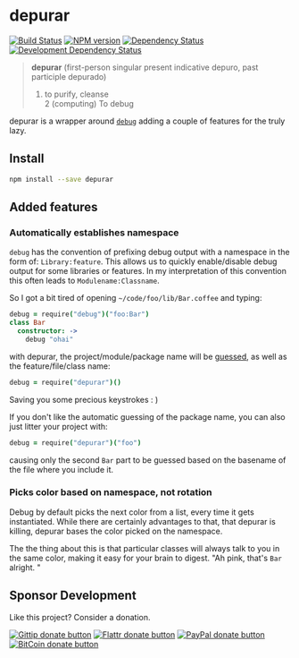 # depurar

<!-- badges/ -->
[![Build Status](https://secure.travis-ci.org/kvz/depurar.png?branch=master)](http://travis-ci.org/kvz/depurar "Check this project's build status on TravisCI")
[![NPM version](http://badge.fury.io/js/depurar.png)](https://npmjs.org/package/depurar "View this project on NPM")
[![Dependency Status](https://david-dm.org/kvz/depurar.png?theme=shields.io)](https://david-dm.org/kvz/depurar)
[![Development Dependency Status](https://david-dm.org/kvz/depurar/dev-status.png?theme=shields.io)](https://david-dm.org/kvz/depurar#info=devDependencies)
<!-- /badges -->


> **depurar** (first-person singular present indicative depuro, past participle depurado)
> 1. to purify, cleanse  
> 2 (computing) To debug  

depurar is a wrapper around [`debug`](https://www.npmjs.com/package/debug) adding a couple
of features for the truly lazy.

## Install

```bash
npm install --save depurar
```

## Added features

### Automatically establishes namespace 

`debug` has the convention of prefixing debug output with a namespace in the form of: `Library:feature`. This allows us to quickly enable/disable debug output for some libraries or features. In my interpretation of this convention this often leads to `Modulename:Classname`.

So I got a bit tired of opening `~/code/foo/lib/Bar.coffee` and typing:

```coffeescript
debug = require("debug")("foo:Bar")
class Bar
  constructor: ->
    debug "ohai"
```

with depurar, the project/module/package name will be [guessed](https://www.npmjs.com/package/app-root-path), 
as well as the feature/file/class name:

```coffeescript
debug = require("depurar")()
```

Saving you some precious keystrokes : )

If you don't like the automatic guessing of the package name, you can also just litter your project with:

```coffeescript
debug = require("depurar")("foo")
```

causing only the second `Bar` part to be guessed based on the basename of the file where you include it.

### Picks color based on namespace, not rotation

Debug by default picks the next color from a list, every time it gets instantiated. While there are certainly advantages to that, that depurar is killing, depurar bases the color picked on the namespace.

The the thing about this is that particular classes will always talk to you in the same color, making it easy for your brain to digest. "Ah pink, that's `Bar` alright. "


## Sponsor Development

Like this project? Consider a donation.

<!-- badges/ -->
[![Gittip donate button](http://img.shields.io/gittip/kvz.png)](https://www.gittip.com/kvz/ "Sponsor the development of depurar via Gittip")
[![Flattr donate button](http://img.shields.io/flattr/donate.png?color=yellow)](https://flattr.com/submit/auto?user_id=kvz&url=https://github.com/kvz/depurar&title=depurar&language=&tags=github&category=software "Sponsor the development of depurar via Flattr")
[![PayPal donate button](http://img.shields.io/paypal/donate.png?color=yellow)](https://www.paypal.com/cgi-bin/webscr?cmd=_donations&business=kevin%40vanzonneveld%2enet&lc=NL&item_name=Open%20source%20donation%20to%20Kevin%20van%20Zonneveld&currency_code=USD&bn=PP-DonationsBF%3abtn_donate_SM%2egif%3aNonHosted "Sponsor the development of depurar via Paypal")
[![BitCoin donate button](http://img.shields.io/bitcoin/donate.png?color=yellow)](https://coinbase.com/checkouts/19BtCjLCboRgTAXiaEvnvkdoRyjd843Dg2 "Sponsor the development of depurar via BitCoin")
<!-- /badges -->
